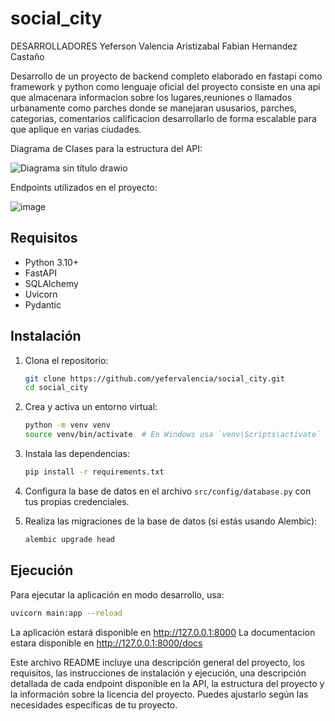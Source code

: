 # social_city

DESARROLLADORES
Yeferson Valencia Aristizabal
Fabian Hernandez Castaño

Desarrollo de un proyecto de backend completo elaborado en fastapi como framework y python como lenguaje oficial del proyecto
consiste en una api que almacenara informacion sobre los lugares,reuniones o llamados urbanamente como parches donde se manejaran ususarios, parches, categorias, comentarios calificacion desarrollarlo de forma escalable para que aplique en varias ciudades.

Diagrama de Clases para la estructura del API:

![Diagrama sin título drawio](https://github.com/yefervalencia/social_city/assets/123003082/df5b3edf-d7ea-40c4-b4e4-52ca9654a0a0)


Endpoints utilizados en el proyecto:

![image](https://github.com/yefervalencia/social_city/assets/123003082/30f84f55-9fe7-4d32-85db-e1ac9734e5a4)


## Requisitos

- Python 3.10+
- FastAPI
- SQLAlchemy
- Uvicorn
- Pydantic

## Instalación

1. Clona el repositorio:
    ```sh
    git clone https://github.com/yefervalencia/social_city.git
    cd social_city
    ```

2. Crea y activa un entorno virtual:
    ```sh
    python -m venv venv
    source venv/bin/activate  # En Windows usa `venv\Scripts\activate`
    ```

3. Instala las dependencias:
    ```sh
    pip install -r requirements.txt
    ```

4. Configura la base de datos en el archivo `src/config/database.py` con tus propias credenciales.

5. Realiza las migraciones de la base de datos (si estás usando Alembic):
    ```sh
    alembic upgrade head
    ```

## Ejecución

Para ejecutar la aplicación en modo desarrollo, usa:

```sh
uvicorn main:app --reload
```

La aplicación estará disponible en http://127.0.0.1:8000
La documentacion estara disponible en http://127.0.0.1:8000/docs


Este archivo README incluye una descripción general del proyecto, los requisitos, las instrucciones de instalación y ejecución, una descripción detallada de cada endpoint disponible en la API, la estructura del proyecto y la información sobre la licencia del proyecto. Puedes ajustarlo según las necesidades específicas de tu proyecto.
